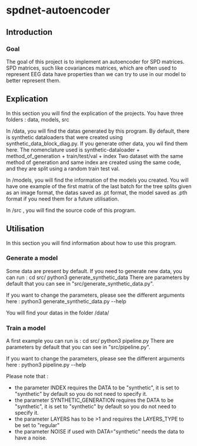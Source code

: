 # spdnet-autoencoder

## Introduction

### Goal

The goal of this project is to implement an autoencoder for SPD matrices. SPD matrices, such like covariances matrices, which are often used to represent EEG data have properties than we can try to use in our model to better represent them.

## Explication

In this section you will find the explication of the projects. You have three folders : data, models, src

In /data, you will find the datas generated by this program. By default, there is synthetic dataloaders that were created using synthetic_data_block_diag.py. If you generate other data, you wil find them here. The nomenclature used is
synthetic-dataloader + method_of_generation + train/test/val + index
Two dataset with the same method of generation and same index are created using the same code, and they are split using a random train test val.

In /models, you will find the information of the models you created. You will have one example of the first matrix of the last batch for the tree splits given as an image format, the datas saved as .pt format, the model saved as .pth format if you need them for a future utilisation.

In /src , you will find the source code of this program.

## Utilisation 

In this section you will find information about how to use this program.

### Generate a model
Some data are present by default. If you need to generate new data, you can run :
cd src/
python3 generate_synthetic_data
There are parameters by default that you can see in "src/generate_synthetic_data.py".

If you want to change the parameters, please see the different arguments here :
python3 generate_synthetic_data.py --help

You will find your datas in the folder /data/

### Train a model
A first example you can run is :
cd src/
python3 pipeline.py
There are parameters by default that you can see in "src/pipeline.py".

If you want to change the parameters, please see the different arguments here :
python3 pipeline.py --help

Please note that :
- the parameter INDEX requires the DATA to be "synthetic", it is set to "synthetic" by default so you do not need to specify it.
- the parameter SYNTHETIC_GENERATION requires the DATA to be "synthetic", it is set to "synthetic" by default so you do not need to specify it.
- the parameter LAYERS has to be >1 and requires the LAYERS_TYPE to be set to "regular"
- the parameter NOISE if used with DATA="synthetic" needs the data to have a noise.

